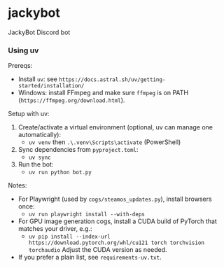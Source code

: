 # jackybot

JackyBot Discord bot

### Using uv

Prereqs:
- Install `uv`: see `https://docs.astral.sh/uv/getting-started/installation/`
- Windows: install FFmpeg and make sure `ffmpeg` is on PATH (`https://ffmpeg.org/download.html`).

Setup with uv:
1. Create/activate a virtual environment (optional, uv can manage one automatically):
   - `uv venv` then `.\.venv\Scripts\activate` (PowerShell)
2. Sync dependencies from `pyproject.toml`:
   - `uv sync`
3. Run the bot:
   - `uv run python bot.py`

Notes:
- For Playwright (used by `cogs/steamos_updates.py`), install browsers once:
  - `uv run playwright install --with-deps`
- For GPU image generation cogs, install a CUDA build of PyTorch that matches your driver, e.g.:
  - `uv pip install --index-url https://download.pytorch.org/whl/cu121 torch torchvision torchaudio`
  Adjust the CUDA version as needed.
- If you prefer a plain list, see `requirements-uv.txt`.

